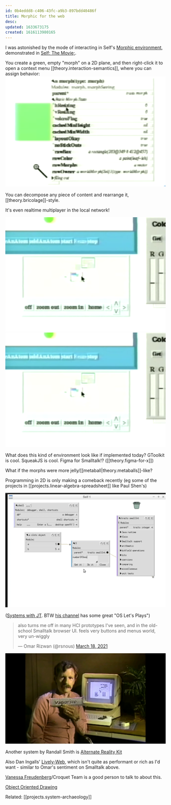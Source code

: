 ```yaml
---
id: 0b4eddd8-c406-43fc-a9b3-897bdd40486f
title: Morphic for the web
desc: 
updated: 1633673175
created: 1616113980165
---
```


I was astonished by the mode of interacting in Self's [Morphic environment](https://handbook.selflanguage.org/2017.1/morphic.html), demonstrated in [Self: The Movie;](https://www.youtube.com/watch?v=Ox5P7QyL774).

You create a green, empty "morph" on a 2D plane, and then right-click it to open a context menu [[theory.interaction-semantics]], where you can assign behavior:
![](/assets/images/2021-03-18-20-35-15.png)

You can decompose any piece of content and rearrange it, [[theory.bricolage]]-style.

It's even realtime multiplayer in the local network!

![](/assets/images/2021-03-18-20-39-31.png)![](/assets/images/2021-03-18-20-39-32.png)

What does this kind of environment look like if implemented today? GToolkit is cool. SqueakJS is cool. Figma for Smalltalk!? ([[theory.figma-for-x]])

What if the morphs were more jelly/[[metaball|theory.metaballs]]-like?

Programming in 2D is only making a comeback recently (eg some of the projects in [[projects.linear-algebra-spreadsheet]] like Paul Shen's)

![](/assets/images/2021-03-18-20-41-44.png)

([Systems with JT](https://www.youtube.com/watch?v=CCx6Nj_Hr1g). BTW [his channel](https://www.youtube.com/user/giard321/featured) has some great "OS Let's Plays")

<blockquote class="twitter-tweet"><p lang="en" dir="ltr">also turns me off in many HCI prototypes I&#39;ve seen, and in the old-school Smalltalk browser UI. feels very buttons and menus world, very un-wiggly</p>&mdash; Omar Rizwan (@rsnous) <a href="https://twitter.com/rsnous/status/1372694522669330437?ref_src=twsrc%5Etfw">March 18, 2021</a></blockquote> <script async src="https://platform.twitter.com/widgets.js" charset="utf-8"></script>

![](assets/images/vaporize.gif)

Another system by Randall Smith is [Alternate Reality Kit](https://www.youtube.com/watch?v=I9LZ6TnSP40)

Also Dan Ingalls' [Lively-Web](https://lively-web.org/), which isn't quite as performant or rich as I'd want - similar to Omar's sentiment on Smalltalk above.

[Vanessa Freudenberg](https://twitter.com/codefrau)/Croquet Team is a good person to talk to about this.

[Object Oriented Drawing](https://haijunxia.ucsd.edu/assets/projects/2016_OOD/object-oriented%20drawing.pdf)

Related: [[projects.system-archaeology]]
